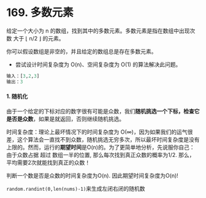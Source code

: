 # 169. 多数元素

给定一个大小为 n 的数组，找到其中的多数元素。多数元素是指在数组中出现次数 大于 ⌊ n/2 ⌋ 的元素。

你可以假设数组是非空的，并且给定的数组总是存在多数元素。

- 尝试设计时间复杂度为 O(n)、空间复杂度为 O(1) 的算法解决此问题。

```python
输入：[3,2,3]
输出：3
```



#### 1. 随机化

由于一个给定的下标对应的数字很有可能是众数，我们**随机挑选一个下标，检查它是否是众数**，如果是就返回，否则继续随机挑选。

时间复杂度：理论上最坏情况下的时间复杂度为 O(∞)，因为如果我们的运气很差，这个算法会一直找不到众数，随机挑选无穷多次，所以最坏时间复杂度是没有上限的。然而，运行的**期望时间**是O(n)的。为了更简单地分析，先说服你自己：由于众数占据 超过 数组一半的位置, 那么每次找到真正众数的概率为1/2. 那么，平均需要2次就能找到真正的众数！

判断一个数是否是众数的时间复杂度为O(n). 因此期望时间复杂度为O(n)!

`random.randint(0,len(nums)-1)`来生成左闭右闭的随机数



